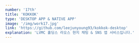 ```yaml
---
number: '17th'
title: 'KOKKOK'
type: 'DESKTOP APP & NATIVE APP'
image: '/img/work17.jpg'
link: 'https://github.com/leejunyoung93/kokkok-desktop'
explanation: 'LVMC 홀딩스 라오스 현지 채팅 & SNS 앱 서비스입니다.'
---
```

